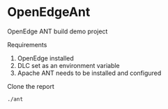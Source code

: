 # OpenEdgeAnt
OpenEdge ANT build demo project

Requirements
1. OpenEdge installed
2. DLC set as an environment variable
3. Apache ANT needs to be installed and configured
   
Clone the report
```
./ant
```